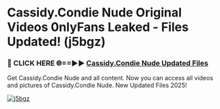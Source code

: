 # Cassidy.Condie Nude Original Videos 0nlyFans Leaked - Files Updated! (j5bgz)

<h3>🔴 CLICK HERE 🌐==►► <a href="https://tinyurl.com/y5r63du9" rel="nofollow">Cassidy.Condie Nude Updated Files</a></h3>

Get Cassidy.Condie Nude and all content. Now you can access all videos and pictures of Cassidy.Condie Nude. New Updated Files 2025!

[![j5bgz](https://i.imgur.com/UVo9nyh.gif)](https://tinyurl.com/y5r63du9)